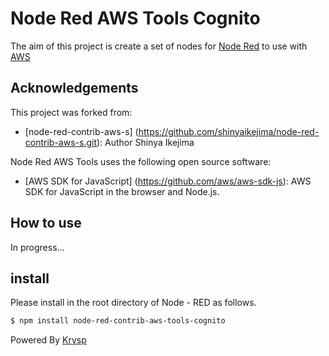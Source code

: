 Node Red AWS Tools Cognito
=================

The aim of this project is create a set of nodes for <a href="https://nodered.org/" target="_new">Node Red</a> to use with <a href="https://aws.amazon.com/" target="_new">AWS</a>




Acknowledgements
----------------

This project was forked from:

- [node-red-contrib-aws-s] (https://github.com/shinyaikejima/node-red-contrib-aws-s.git): Author Shinya Ikejima

Node Red AWS Tools uses the following open source software:

- [AWS SDK for JavaScript] (https://github.com/aws/aws-sdk-js): AWS SDK for JavaScript in the browser and Node.js.

How to use
----------------

In progress...

## install

Please install in the root directory of Node - RED as follows.
 
```sh
$ npm install node-red-contrib-aws-tools-cognito
```


Powered By <a href="https://www.krysp.io" target="_new">Krysp</a>
